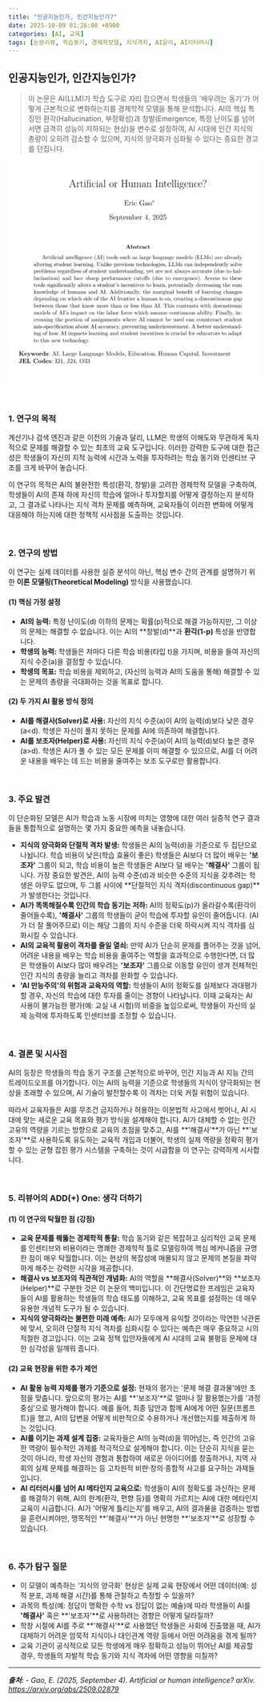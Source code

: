 ```yaml
---
title: "인공지능인가, 인간지능인가?"
date: 2025-10-09 01:26:00 +0900
categories: [AI, 교육]
tags: [논문리뷰, 학습동기, 경제학모델, 지식격차, AI윤리, AI리터러시]
---
```


## 인공지능인가, 인간지능인가?

> 이 논문은 AI(LLM)가 학습 도구로 자리 잡으면서 학생들의 '배우려는 동기'가 어떻게 근본적으로 변화하는지를 경제학적 모델을 통해 분석합니다. AI의 핵심 특징인 환각(Hallucination, 부정확성)과 창발(Emergence, 특정 난이도를 넘어서면 급격히 성능이 저하되는 현상)을 변수로 설정하여, AI 시대에 인간 지식의 총량이 오히려 감소할 수 있으며, 지식의 양극화가 심화될 수 있다는 중요한 경고를 던집니다.

![이미지](/assets/AHI.png)

<br>

### 1. 연구의 목적

계산기나 검색 엔진과 같은 이전의 기술과 달리, LLM은 학생의 이해도와 무관하게 독자적으로 문제를 해결할 수 있는 최초의 교육 도구입니다. 이러한 강력한 도구에 대한 접근성은 학생들이 자신의 지적 능력에 시간과 노력을 투자하려는 학습 동기와 인센티브 구조를 크게 바꾸어 놓습니다.

이 연구의 목적은 AI의 불완전한 특성(환각, 창발)을 고려한 경제학적 모델을 구축하여, 학생들이 AI의 존재 하에 자신의 학습에 얼마나 투자할지를 어떻게 결정하는지 분석하고, 그 결과로 나타나는 지식 격차 문제를 예측하며, 교육자들이 이러한 변화에 어떻게 대응해야 하는지에 대한 정책적 시사점을 도출하는 것입니다.

<br>

### 2. 연구의 방법

이 연구는 실제 데이터를 사용한 실증 분석이 아닌, 핵심 변수 간의 관계를 설명하기 위한 **이론 모델링(Theoretical Modeling)** 방식을 사용했습니다.

#### (1) 핵심 가정 설정
* **AI의 능력:** 특정 난이도(d) 이하의 문제는 확률(p)적으로 해결 가능하지만, 그 이상의 문제는 해결할 수 없습니다. 이는 AI의 **창발(d)**과 **환각(1-p)** 특성을 반영합니다.
* **학생의 능력:** 학생들은 저마다 다른 학습 비용(타입 t)을 가지며, 비용을 들여 자신의 지식 수준(a)을 결정할 수 있습니다.
* **학생의 목표:** 학습 비용을 제외하고, (자신의 능력과 AI의 도움을 통해) 해결할 수 있는 문제의 총량을 극대화하는 것을 목표로 합니다.

#### (2) 두 가지 AI 활용 방식 정의
* **AI를 해결사(Solver)로 사용:** 자신의 지식 수준(a)이 AI의 능력(d)보다 낮은 경우(a<d). 학생은 자신이 풀지 못하는 문제를 AI에 의존하여 해결합니다.
* **AI를 보조자(Helper)로 사용:** 자신의 지식 수준(a)이 AI의 능력(d)보다 높은 경우(a>d). 학생은 AI가 풀 수 있는 모든 문제를 이미 해결할 수 있으므로, AI를 더 어려운 내용을 배우는 데 드는 비용을 줄여주는 보조 도구로만 활용합니다.

<br>

### 3. 주요 발견

이 단순화된 모델은 AI가 학습과 노동 시장에 미치는 영향에 대한 여러 실증적 연구 결과들을 통합적으로 설명하는 몇 가지 중요한 예측을 내놓습니다.

* **지식의 양극화와 단절적 격차 발생:** 학생들은 AI의 능력(d)을 기준으로 두 집단으로 나뉩니다. 학습 비용이 낮은(학습 효율이 좋은) 학생들은 AI보다 더 많이 배우는 **'보조자'** 그룹이 되고, 학습 비용이 높은 학생들은 AI보다 덜 배우는 **'해결사'** 그룹이 됩니다. 가장 중요한 발견은, AI의 능력 수준(d)과 비슷한 수준의 지식을 갖추려는 학생은 아무도 없으며, 두 그룹 사이에 **단절적인 지식 격차(discontinuous gap)**가 발생한다는 것입니다.
* **AI가 똑똑해질수록 인간의 학습 동기는 저하:** AI의 정확도(p)가 올라갈수록(환각이 줄어들수록), **'해결사'** 그룹의 학생들이 굳이 학습에 투자할 유인이 줄어듭니다. (AI가 더 잘 풀어주므로) 이는 해당 그룹의 지식 수준을 더욱 하락시켜 지식 격차를 심화시킬 수 있습니다.
* **AI의 교육적 활용이 격차를 줄일 열쇠:** 만약 AI가 단순히 문제를 풀어주는 것을 넘어, 어려운 내용을 배우는 ​학습 비용을 줄여주는 역할을 효과적으로 수행한다면, 더 많은 학생들이 AI보다 많이 배우려는 **'보조자'** 그룹으로 이동할 유인이 생겨 전체적인 인간 지식의 총량을 늘리고 격차를 완화할 수 있습니다.
* **'AI 만능주의'의 위험과 교육자의 역할:** 학생들이 AI의 정확도를 실제보다 과대평가할 경우, 자신의 학습에 대한 투자를 줄이는 경향이 나타납니다. 이때 교육자는 AI 사용이 불가능한 평가(예: 교실 내 시험)의 비중을 높임으로써, 학생들이 자신의 실제 능력에 투자하도록 인센티브를 조정할 수 있습니다.

<br>

### 4. 결론 및 시사점

AI의 등장은 학생들의 학습 동기 구조를 근본적으로 바꾸어, 인간 지능과 AI 지능 간의 트레이드오프를 야기합니다. 이는 AI의 능력을 기준으로 학생들의 지식이 양극화되는 현상을 초래할 수 있으며, AI 기술이 발전할수록 이 격차는 더욱 커질 위험이 있습니다.

따라서 교육자들은 AI를 무조건 금지하거나 허용하는 이분법적 사고에서 벗어나, AI 시대에 맞는 새로운 교육 목표와 평가 방식을 설계해야 합니다. AI가 대체할 수 없는 인간 고유의 역량을 기르는 방향으로 교육의 초점을 맞추고, AI를 **'해결사'**가 아닌 **'보조자'**로 사용하도록 유도하는 교육적 개입과 더불어, 학생의 실제 역량을 정확히 평가할 수 있는 균형 잡힌 평가 시스템을 구축하는 것이 시급함을 이 연구는 강력하게 시사합니다.

<br>

### 5. 리뷰어의 ADD(+) One: 생각 더하기

#### (1) 이 연구의 탁월한 점 (강점)
* **교육 문제를 꿰뚫는 경제학적 통찰:** 학습 동기와 같은 복잡하고 심리적인 교육 문제를 인센티브와 비용이라는 명쾌한 경제학적 틀로 모델링하여 핵심 메커니즘을 규명한 점이 매우 탁월합니다. 이는 현상의 복잡성에 매몰되지 않고 문제의 본질을 파악하게 해주는 강력한 시각을 제공합니다.
* **해결사 vs 보조자의 직관적인 개념화:** AI의 역할을 **해결사(Solver)**와 **보조자(Helper)**로 구분한 것은 이 논문의 백미입니다. 이 간단명료한 프레임은 교육자들이 AI를 활용하는 학생들의 학습 태도를 이해하고, 교육 목표를 설정하는 데 매우 유용한 개념적 도구가 될 수 있습니다.
* **지식의 양극화라는 불편한 미래 예측:** AI가 모두에게 유익할 것이라는 막연한 낙관론에 맞서, 오히려 단절적 지식 격차를 심화시킬 수 있다는 예측은 매우 중요하고 시의적절한 경고입니다. 이는 교육 정책 입안자들에게 AI 시대의 교육 불평등 문제에 대한 심각성을 일깨워 줍니다.

#### (2) 교육 현장을 위한 추가 제언
* **AI 활용 능력 자체를 평가 기준으로 설정:** 현재의 평가는 '문제 해결 결과물'에만 초점을 맞춥니다. 앞으로의 평가는 AI를 **'보조자'**로 얼마나 잘 활용했는가를 '과정 중심'으로 평가해야 합니다. 예를 들어, 최종 답안과 함께 AI에게 어떤 질문(프롬프트)을 했고, AI의 답변을 어떻게 비판적으로 수용하거나 개선했는지를 제출하게 하는 것입니다.
* **AI를 이기는 과제 설계 집중:** 교육자들은 AI의 능력(d)을 뛰어넘는, 즉 인간의 고유한 역량이 필수적인 과제를 적극적으로 설계해야 합니다. 이는 단순히 지식을 묻는 것이 아니라, 학생 자신의 경험과 통합하여 새로운 아이디어를 창출하거나, 지역 사회의 실제 문제를 해결하는 등 고차원적 비판·창의·종합적 사고를 요구하는 과제들입니다.
* **AI 리터러시를 넘어 AI 메타인지 교육으로:** 학생들이 AI의 정확도를 과신하는 문제를 해결하기 위해, AI의 한계(환각, 편향 등)를 명확히 가르치는 AI에 대한 메타인지 교육이 시급합니다. AI가 '어떻게 틀리는지'를 배우고, AI의 결과물을 검증하는 방법을 훈련시켜야만, 맹목적인 **'해결사'**가 아닌 현명한 **'보조자'**로 성장할 수 있습니다.

<br>

### 6. 추가 탐구 질문

* 이 모델이 예측하는 '지식의 양극화' 현상은 실제 교육 현장에서 어떤 데이터(예: 성적 분포, 과제 해결 시간)를 통해 관찰하고 측정할 수 있을까?
* 과목의 특성(예: 정답이 명확한 수학 vs 정답이 없는 예술)에 따라 학생들이 AI를 **'해결사'** 혹은 **'보조자'**로 사용하려는 경향은 어떻게 달라질까?
* 학창 시절에 AI를 주로 **'해결사'**로 사용했던 학생들은 사회에 진출했을 때, AI가 대체하기 어려운 암묵적 지식이나 대인관계 역량 등에서 어떤 어려움을 겪게 될까?
* 교육 기관이 공식적으로 모든 학생에게 매우 정확하고 성능이 뛰어난 AI를 제공할 경우, 학생들의 자발적 학습 동기와 지식 격차에 어떤 영향을 미칠까?

---

_**출처:**_
_- Gao, E. (2025, September 4). Artificial or human intelligence? arXiv. https://arxiv.org/abs/2509.02879_
